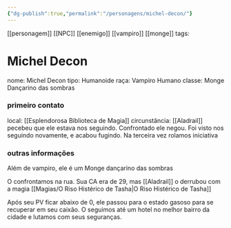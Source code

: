 ```yaml
---
{"dg-publish":true,"permalink":"/personagens/michel-decon/"}
---
```

[[personagem]] [[NPC]] [[enemigo]] [[vampiro]] [[monge]] 
tags: 

# Michel Decon
nome: Michel Decon
tipo: Humanoide
raça: Vampiro Humano
classe: Monge Dançarino das sombras

### primeiro contato
local: [[Esplendorosa Biblioteca de Magia]]
circunstância: [[Aladrail]] pecebeu que ele estava nos seguindo. Confrontado ele negou. Foi visto nos seguindo novamente, e acabou fugindo. Na terceira vez rolamos iniciativa

### outras informações
Além de vampiro, ele é um Monge dançarino das sombras

O confrontamos na rua. Sua CA era de 29, mas [[Aladrail]] o derrubou com a magia [[Magias/O Riso Histérico de Tasha|O Riso Histérico de Tasha]]

Após seu PV ficar abaixo de 0, ele passou para o estado gasoso para se recuperar em seu caixão. O seguimos até um hotel no melhor bairro da cidade e lutamos com seus seguranças.